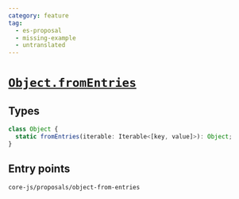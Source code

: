 ```yaml
---
category: feature
tag:
  - es-proposal
  - missing-example
  - untranslated
---
```


# [`Object.fromEntries`](https://github.com/tc39/proposal-object-from-entries)

## Types

```ts
class Object {
  static fromEntries(iterable: Iterable<[key, value]>): Object;
}
```

## Entry points

```
core-js/proposals/object-from-entries
```
